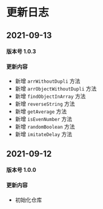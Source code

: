<!--
 * @Author: 一尾流莺
 * @Description:更新日志
 * @Date: 2021-09-13 16:19:04
 * @LastEditTime: 2021-09-14 09:46:09
 * @FilePath: \vue-press\docs\version\README.md
-->

# 更新日志

## 2021-09-13

#### 版本号 1.0.3

#### 更新内容

- 新增 `arrWithoutDupli` 方法
- 新增 `arrObjectWithoutDupli` 方法
- 新增 `findObjectInArray` 方法
- 新增 `reverseString` 方法
- 新增 `getAverage` 方法
- 新增 `isEvenNumber` 方法
- 新增 `randomBoolean` 方法
- 新增 `imitateDelay` 方法


## 2021-09-12

#### 版本号 1.0.0

#### 更新内容

- 初始化仓库
